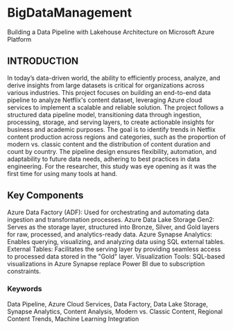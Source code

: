 # BigDataManagement
Building a Data Pipeline with Lakehouse Architecture on Microsoft Azure Platform

## INTRODUCTION
In today’s data-driven world, the ability to efficiently process, analyze, and derive
insights from large datasets is critical for organizations across various industries. This
project focuses on building an end-to-end data pipeline to analyze Netflix's content
dataset, leveraging Azure cloud services to implement a scalable and reliable solution.
The project follows a structured data pipeline model, transitioning data through ingestion,
processing, storage, and serving layers, to create actionable insights for business and
academic purposes. The goal is to identify trends in Netflix content production across
regions and categories, such as the proportion of modern vs. classic content and the
distribution of content duration and count by country. The pipeline design ensures
flexibility, automation, and adaptability to future data needs, adhering to best practices in
data engineering.
For the researcher, this study was eye opening as it was the first time for using many
tools at hand.

## Key Components
Azure Data Factory (ADF): Used for orchestrating and automating data ingestion and
transformation processes.
Azure Data Lake Storage Gen2: Serves as the storage layer, structured into Bronze,
Silver, and Gold layers for raw, processed, and analytics-ready data.
Azure Synapse Analytics: Enables querying, visualizing, and analyzing data using SQL
external tables.
External Tables: Facilitates the serving layer by providing seamless access to processed
data stored in the "Gold" layer.
Visualization Tools: SQL-based visualizations in Azure Synapse replace Power BI due
to subscription constraints.

### Keywords
Data Pipeline, Azure Cloud Services, Data Factory, Data Lake Storage, Synapse
Analytics, Content Analysis, Modern vs. Classic Content, Regional Content Trends,
Machine Learning Integration
